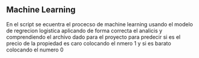 ## Machine Learning 
En el script se ecuentra el procecso de machine learning usando el modelo de regrecion logistica aplicando de forma correcta el analicis
y comprendiendo el archivo dado para el proyecto para predecir si es el precio de la propiedad es caro colocando el nmero 1 y si es barato 
colocando el numero 0 
